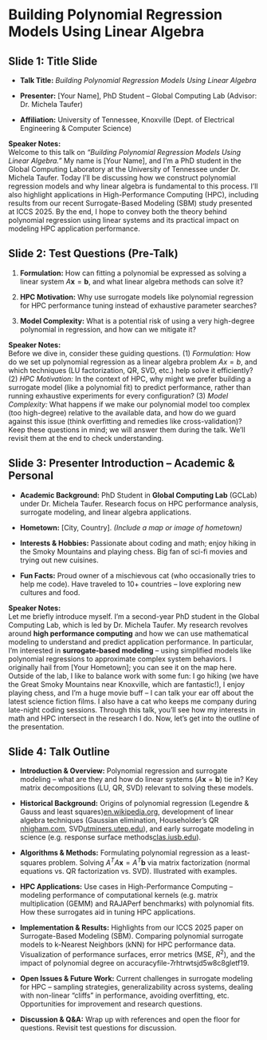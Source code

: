 # **Building Polynomial Regression Models Using Linear Algebra**

## Slide 1: Title Slide

- **Talk Title:** _Building Polynomial Regression Models Using Linear Algebra_
    
- **Presenter:** [Your Name], PhD Student – Global Computing Lab (Advisor: Dr. Michela Taufer)
    
- **Affiliation:** University of Tennessee, Knoxville (Dept. of Electrical Engineering & Computer Science)
    

**Speaker Notes:**  
Welcome to this talk on _“Building Polynomial Regression Models Using Linear Algebra.”_ My name is [Your Name], and I’m a PhD student in the Global Computing Laboratory at the University of Tennessee under Dr. Michela Taufer. Today I’ll be discussing how we construct polynomial regression models and why linear algebra is fundamental to this process. I’ll also highlight applications in High-Performance Computing (HPC), including results from our recent Surrogate-Based Modeling (SBM) study presented at ICCS 2025. By the end, I hope to convey both the theory behind polynomial regression using linear systems and its practical impact on modeling HPC application performance.

## Slide 2: Test Questions (Pre-Talk)

1. **Formulation:** How can fitting a polynomial be expressed as solving a linear system $A\mathbf{x} = \mathbf{b}$, and what linear algebra methods can solve it?
    
2. **HPC Motivation:** Why use surrogate models like polynomial regression for HPC performance tuning instead of exhaustive parameter searches?
    
3. **Model Complexity:** What is a potential risk of using a very high-degree polynomial in regression, and how can we mitigate it?
    

**Speaker Notes:**  
Before we dive in, consider these guiding questions. (1) _Formulation:_ How do we set up polynomial regression as a linear algebra problem $A x = b$, and which techniques (LU factorization, QR, SVD, etc.) help solve it efficiently? (2) _HPC Motivation:_ In the context of HPC, why might we prefer building a surrogate model (like a polynomial fit) to predict performance, rather than running exhaustive experiments for every configuration? (3) _Model Complexity:_ What happens if we make our polynomial model too complex (too high-degree) relative to the available data, and how do we guard against this issue (think overfitting and remedies like cross-validation)? Keep these questions in mind; we will answer them during the talk. We’ll revisit them at the end to check understanding.

## Slide 3: Presenter Introduction – Academic & Personal

- **Academic Background:** PhD Student in **Global Computing Lab** (GCLab) under Dr. Michela Taufer. Research focus on HPC performance analysis, surrogate modeling, and linear algebra applications.
    
- **Hometown:** [City, Country]. _(Include a map or image of hometown)_
    
- **Interests & Hobbies:** Passionate about coding and math; enjoy hiking in the Smoky Mountains and playing chess. Big fan of sci-fi movies and trying out new cuisines.
    
- **Fun Facts:** Proud owner of a mischievous cat (who occasionally tries to help me code). Have traveled to 10+ countries – love exploring new cultures and food.
    

**Speaker Notes:**  
Let me briefly introduce myself. I’m a second-year PhD student in the Global Computing Lab, which is led by Dr. Michela Taufer. My research revolves around **high performance computing** and how we can use mathematical modeling to understand and predict application performance. In particular, I’m interested in **surrogate-based modeling** – using simplified models like polynomial regressions to approximate complex system behaviors. I originally hail from [Your Hometown]; you can see it on the map here. Outside of the lab, I like to balance work with some fun: I go hiking (we have the Great Smoky Mountains near Knoxville, which are fantastic!), I enjoy playing chess, and I’m a huge movie buff – I can talk your ear off about the latest science fiction films. I also have a cat who keeps me company during late-night coding sessions. Through this talk, you’ll see how my interests in math and HPC intersect in the research I do. Now, let’s get into the outline of the presentation.

## Slide 4: Talk Outline

- **Introduction & Overview:** Polynomial regression and surrogate modeling – what are they and how do linear systems ($A\mathbf{x}=\mathbf{b}$) tie in? Key matrix decompositions (LU, QR, SVD) relevant to solving these models.
    
- **Historical Background:** Origins of polynomial regression (Legendre & Gauss and least squares)​[en.wikipedia.org](https://en.wikipedia.org/wiki/Polynomial_regression#:~:text=squares.%20The%20least,The%20first%20design%20of%20an), development of linear algebra techniques (Gaussian elimination, Householder’s QR​[nhigham.com](https://nhigham.com/2020/09/15/what-is-a-householder-matrix/#:~:text=Householder%20matrices%20for%20computational%20purposes,to%20construct%20the%20QR%20factorization), SVD​[utminers.utep.edu](https://utminers.utep.edu/xzeng/2017spring_math5330/MATH_5330_Computational_Methods_of_Linear_Algebra_files/ln15.pdf#:~:text=with%20C%20%3D%20AAt,The%20technique%20finds%20U%202)), and early surrogate modeling in science (e.g. response surface methods​[clas.iusb.edu](https://clas.iusb.edu/math-compsci/_prior-proposals/Nbradley_Proposal.pdf#:~:text=history,Moreover)).
    
- **Algorithms & Methods:** Formulating polynomial regression as a least-squares problem. Solving $A^T A \mathbf{x}=A^T\mathbf{b}$ via matrix factorization (normal equations vs. QR factorization vs. SVD). Illustrated with examples.
    
- **HPC Applications:** Use cases in High-Performance Computing – modeling performance of computational kernels (e.g. matrix multiplication (GEMM) and RAJAPerf benchmarks) with polynomial fits. How these surrogates aid in tuning HPC applications.
    
- **Implementation & Results:** Highlights from our ICCS 2025 paper on Surrogate-Based Modeling (SBM). Comparing polynomial surrogate models to k-Nearest Neighbors (kNN) for HPC performance data. Visualization of performance surfaces, error metrics (MSE, $R^2$), and the impact of polynomial degree on accuracy​file-7rhtrwtsjd5w8c8gletf19.
    
- **Open Issues & Future Work:** Current challenges in surrogate modeling for HPC – sampling strategies, generalizability across systems, dealing with non-linear “cliffs” in performance, avoiding overfitting, etc. Opportunities for improvement and research questions.
    
- **Discussion & Q&A:** Wrap up with references and open the floor for questions. Revisit test questions for discussion.